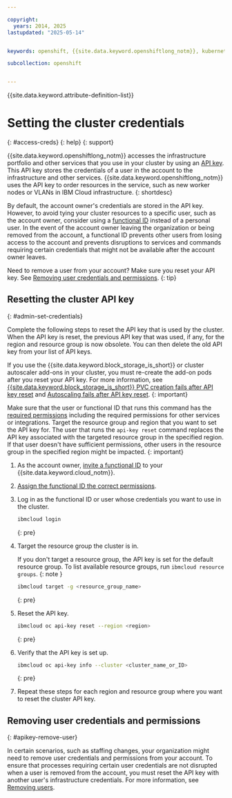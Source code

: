 ```yaml
---

copyright: 
  years: 2014, 2025
lastupdated: "2025-05-14"


keywords: openshift, {{site.data.keyword.openshiftlong_notm}}, kubernetes, infrastructure, rbac, policy

subcollection: openshift


---
```



{{site.data.keyword.attribute-definition-list}}


# Setting the cluster credentials 
{: #access-creds}
{: help}
{: support}

{{site.data.keyword.openshiftlong_notm}} accesses the infrastructure portfolio and other services that you use in your cluster by using an [API key](/docs/account?topic=account-manapikey). This API key stores the credentials of a user in the account to the infrastructure and other services. {{site.data.keyword.openshiftlong_notm}} uses the API key to order resources in the service, such as new worker nodes or VLANs in IBM Cloud infrastructure.
{: shortdesc}

By default, the account owner's credentials are stored in the API key. However, to avoid tying your cluster resources to a specific user, such as the account owner, consider using a [functional ID](/docs/account?topic=account-identity-overview#functionalid-bestpract) instead of a personal user. In the event of the account owner leaving the organization or being removed from the account, a functional ID prevents other users from losing access to the account and prevents disruptions to services and commands requiring certain credentials that might not be available after the account owner leaves.

Need to remove a user from your account? Make sure you reset your API key. See [Removing user credentials and permissions](#apikey-remove-user).
{: tip}

## Resetting the cluster API key
{: #admin-set-credentials}

Complete the following steps to reset the API key that is used by the cluster. When the API key is reset, the previous API key that was used, if any, for the region and resource group is now obsolete. You can then delete the old API key from your list of API keys.

If you use the {{site.data.keyword.block_storage_is_short}} or cluster autoscaler add-ons in your cluster, you must re-create the add-on pods after you reset your API key. For more information, see [{{site.data.keyword.block_storage_is_short}} PVC creation fails after API key reset](/docs/openshift?topic=openshift-vpc-block-api-key-reset-ts) and [Autoscaling fails after API key reset](/docs/openshift?topic=openshift-ts-storage-ca-apikey-reset).
{: important}

Make sure that the user or functional ID that runs this command has the [required  permissions](/docs/openshift?topic=openshift-iam-platform-access-roles) including the required permissions for other services or integrations. Target the resource group and region that you want to set the API key for. The user that runs the `api-key reset` command replaces the API key associated with the targeted resource group in the specified region. If that user doesn't have sufficient permissions, other users in the resource group in the specified region might be impacted.
{: important}

1. As the account owner, [invite a functional ID](/docs/account?topic=account-iamuserinv) to your {{site.data.keyword.cloud_notm}}.
1. [Assign the functional ID the correct permissions](/docs/openshift?topic=openshift-iam-platform-access-roles).
1. Log in as the functional ID or user whose credentials you want to use in the cluster.
    ```sh
    ibmcloud login
    ```
    {: pre}

1. Target the resource group the cluster is in.

    If you don't target a resource group, the API key is set for the default resource group. To list available resource groups, run `ibmcloud resource groups`.
    {: note }

    ```sh
    ibmcloud target -g <resource_group_name>
    ```
    {: pre}

1. Reset the API key.
    ```sh
    ibmcloud oc api-key reset --region <region>
    ```
    {: pre}    

1. Verify that the API key is set up.
    ```sh
    ibmcloud oc api-key info --cluster <cluster_name_or_ID>
    ```
    {: pre}

1. Repeat these steps for each region and resource group where you want to reset the cluster API key.


## Removing user credentials and permissions
{: #apikey-remove-user}

In certain scenarios, such as staffing changes, your organization might need to remove user credentials and permissions from your account. To ensure that processes requiring certain user credentials are not disrupted when a user is removed from the account, you must reset the API key with another user's infrastructure credentials. For more information, see [Removing users](/docs/containers?topic=containers-removing-user-permissions).
